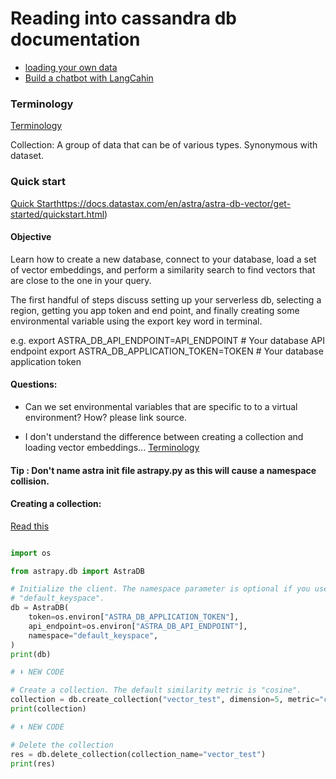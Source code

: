 # Reading into cassandra db documentation

  - [loading your own data](https://docs.datastax.com/en/astra/astra-db-vector/databases/load-data.html)
  - [Build a chatbot with LangCahin](https://docs.datastax.com/en/astra/astra-db-vector/tutorials/chatbot.html)

### Terminology
[Terminology](https://docs.datastax.com/en/astra/astra-db-vector/get-started/terminology.html) 

Collection: A group of data that can be of various types. Synonymous with dataset.


### Quick start
[Quick Start](https://docs.datastax.com/en/astra/astra-db-vector/get-started/quickstart.html)https://docs.datastax.com/en/astra/astra-db-vector/get-started/quickstart.html)


#### Objective

  Learn how to create a new database, connect to your database, load a set of vector embeddings, and perform a similarity search to find vectors that are close to the one in your query.

  The first handful of steps discuss setting up your serverless db, selecting a region, getting you app token and end point, and finally creating some environmental variable using the export key word in terminal.

  e.g. 
  export ASTRA_DB_API_ENDPOINT=API_ENDPOINT # Your database API endpoint
  export ASTRA_DB_APPLICATION_TOKEN=TOKEN # Your database application token

#### Questions:
  - Can we set environmental variables that are specific to to a virtual environment? How? please link source.
  
  - I don't understand the difference between creating a collection and loading vector embeddings...
    [Terminology](https://docs.datastax.com/en/astra/astra-db-vector/get-started/terminology.html) 


  #### Tip : Don't name astra init file astrapy.py as this will cause a namespace collision.


  #### Creating a collection:
  [Read this](https://docs.datastax.com/en/astra/astra-db-vector/get-started/quickstart.html#create-a-collection)

  
  
  ```python
  
  import os
  
  from astrapy.db import AstraDB
  
  # Initialize the client. The namespace parameter is optional if you use
  # "default_keyspace".
  db = AstraDB(
      token=os.environ["ASTRA_DB_APPLICATION_TOKEN"],
      api_endpoint=os.environ["ASTRA_DB_API_ENDPOINT"],
      namespace="default_keyspace",
  )
  print(db)
  
  # ⬇️ NEW CODE
  
  # Create a collection. The default similarity metric is "cosine".
  collection = db.create_collection("vector_test", dimension=5, metric="cosine")
  print(collection)
  
  # ⬆️ NEW CODE
  
  # Delete the collection
  res = db.delete_collection(collection_name="vector_test")
  print(res)
  
  ```



  
